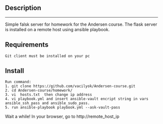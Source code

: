 ## Description

---

Simple falsk server for homework for the Andersen course. The flask server is installed on a remote host using ansible playbook.

## Requirements

```
Git client must be installed on your pc
```

## Install

```
Run command:
1. git clone https://github.com/vacilyok/Andersen-course.git
2. cd Andersen-course/homework/
3. vi  hosts.txt  then change ip address
4. vi playbook.yml and insert ansible-vault encript string in vars ansible_ssh_pass and ansible_sudo_pass.
5. run ansible-playbook playbook.yml --ask-vault-pass
```

Wait a while! In your browser, go to http://remote_host_ip
